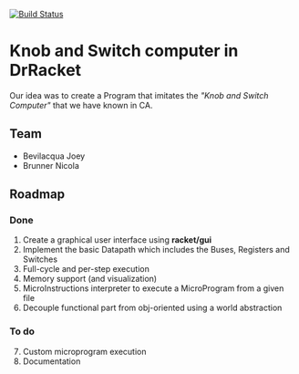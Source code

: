 [![Build Status](https://api.travis-ci.com/bvlj/usi_pf1_knob_switch_racket.svg?token=psUxqUkPBazzQ1tkUr1z&branch=staging)](https://travis-ci.org/bvlj/usi_pf1_knob_switch_racket)

# Knob and Switch computer in DrRacket

Our idea was to create a Program that imitates the _"Knob and Switch Computer"_ that we have known in CA.

## Team

* Bevilacqua Joey
* Brunner Nicola


## Roadmap

### Done

1. Create a graphical user interface using **racket/gui**
2. Implement the basic Datapath which includes the Buses, Registers and Switches
3. Full-cycle and per-step execution
4. Memory support (and visualization)
5. MicroInstructions interpreter to execute a MicroProgram from a given file
6. Decouple functional part from obj-oriented using a world abstraction

### To do

7. Custom microprogram execution
8. Documentation
